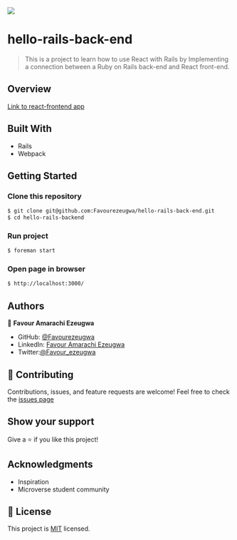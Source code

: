 ![](https://img.shields.io/badge/Microverse-blueviolet)

# hello-rails-back-end

> This is a project to learn how to use React with Rails by Implementing a connection between a Ruby on Rails back-end and React front-end.

## Overview

[Link to react-frontend app](https://github.com/Favourezeugwa/hello-react-front-end)

## Built With

- Rails
- Webpack

## Getting Started

### Clone this repository

```bash
$ git clone git@github.com:Favourezeugwa/hello-rails-back-end.git
$ cd hello-rails-backend
```

### Run project

```bash
$ foreman start

```

### Open page in browser

```bash
$ http://localhost:3000/
```

## Authors

👤 **Favour Amarachi Ezeugwa**

- GitHub: [@Favourezeugwa](https://github.com/Favourezeugwa)
- LinkedIn: [Favour Amarachi Ezeugwa](https://www.linkedin.com/in/favour-amarachi-ezeugwa-a5bb31149/)
- Twitter:[@Favour_ezeugwa](https://twitter.com/Favour_ezeugwa)

## 🤝 Contributing

Contributions, issues, and feature requests are welcome!
Feel free to check the [issues page](https://github.com/Favourezeugwa/hello-rails-back-end/issues)

## Show your support

Give a ⭐️ if you like this project!

## Acknowledgments

- Inspiration
- Microverse student community

## 📝 License

This project is [MIT](./MIT.md) licensed.
